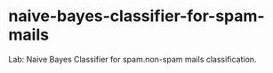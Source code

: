 # naive-bayes-classifier-for-spam-mails
Lab: Naive Bayes Classifier for spam.non-spam mails classification. 
